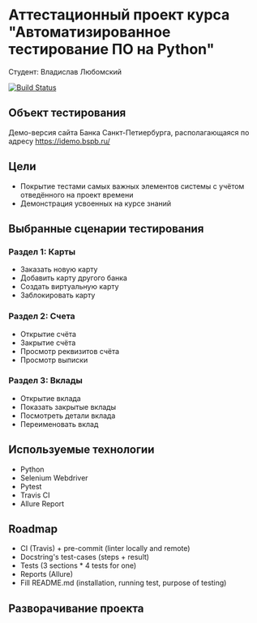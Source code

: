 # Аттестационный проект курса "Автоматизированное тестирование ПО на Python"
Студент: Владислав Любомский

[![Build Status](https://travis-ci.org/v-lubomski/inno_final_project.svg?branch=master)](https://travis-ci.org/v-lubomski/inno_final_project)


## Объект тестирования
Демо-версия сайта Банка Санкт-Петиербурга, располагающаяся по адресу https://idemo.bspb.ru/


## Цели
- Покрытие тестами самых важных элементов системы с учётом отведённого на проект времени
- Демонстрация усвоенных на курсе знаний


## Выбранные сценарии тестирования
<h3>Раздел 1: Карты</h3>
<ul>
<li>Заказать новую карту</li>
<li>Добавить карту другого банка</li>
<li>Создать виртуальную карту</li>
<li>Заблокировать карту</li>
</ul>

<h3>Раздел 2: Счета</h3>
<ul>
<li>Открытие счёта</li>
<li>Закрытие счёта</li>
<li>Просмотр реквизитов счёта</li>
<li>Просмотр выписки</li>
</ul>

<h3>Раздел 3: Вклады</h3>
<ul>
<li>Открытие вклада</li>
<li>Показать закрытые вклады</li>
<li>Посмотреть детали вклада</li>
<li>Переименовать вклад</li>
</ul>


## Используемые технологии
- Python
- Selenium Webdriver
- Pytest
- Travis CI
- Allure Report


## Roadmap
<ul>
<li>CI (Travis) + pre-commit (linter locally and remote)</li>
<li>Docstring's test-cases (steps + result)</li>
<li>Tests (3 sections * 4 tests for one)</li>
<li>Reports (Allure)</li>
<li>Fill README.md (installation, running test, purpose of testing)</li>
</ul>


## Разворачивание проекта
